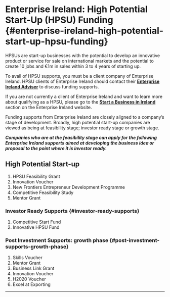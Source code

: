 
# Enterprise Ireland: High Potential Start-Up \(HPSU\) Funding {#enterprise-ireland-high-potential-start-up-hpsu-funding}

HPSUs are start-up businesses with the potential to develop an innovative product or service for sale on international markets and the potential to create 10 jobs and €1m in sales within 3 to 4 years of starting up.

To avail of HPSU supports, you must be a client company of Enterprise Ireland.  HPSU clients of Enterprise Ireland should contact their **[Enterprise Ireland Adviser](http://www.enterprise-ireland.com/en/About-Us/Our-People/DA%20Finder/)** to discuss funding supports.

If you are not currently a client of Enterprise Ireland and want to learn more about qualifying as a HPSU, please go to the **[Start a Business in Ireland](http://www.enterprise-ireland.com/EI_Corporate/en/Start-a-Business-in-Ireland/Do-I-qualify-as-a-HPSU-/Overview.html)** section on the Enterprise Ireland website.

Funding supports from Enterprise Ireland are closely aligned to a company’s stage of development. Broadly, high potential start-up companies are viewed as being at feasibility stage; investor ready stage or growth stage.

_**Companies who are at the feasibility stage can apply for the following Enterprise Ireland supports aimed at developing the business idea or proposal to the point where it is investor ready.**_

## High Potential Start-up

1. HPSU Feasibility Grant 
2. Innovation Voucher
3. New Frontiers Entrepreneur Development Programme
4. Competitive Feasibility Study
5. Mentor Grant

### Investor Ready Supports {#investor-ready-supports}

1. Competitive Start Fund
2. Innovative HPSU Fund

### Post Investment Supports: growth phase {#post-investment-supports-growth-phase}

1. Skills Voucher 
2. Mentor Grant 
3. Business Link Grant 
4. Innovation Voucher 
5. H2020 Voucher 
6. Excel at Exporting 

---

